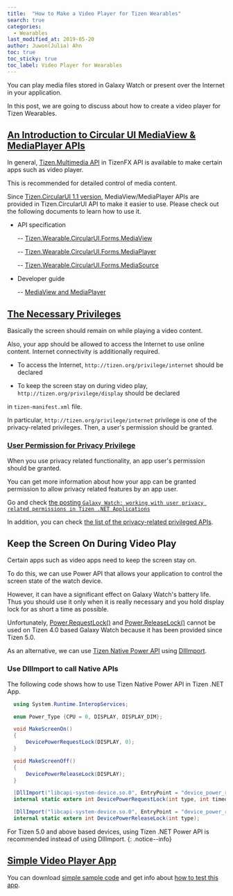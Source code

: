 ```yaml
---
title:  "How to Make a Video Player for Tizen Wearables"
search: true
categories:
  - Wearables
last_modified_at: 2019-05-20
author: Juwon(Julia) Ahn
toc: true
toc_sticky: true
toc_label: Video Player for Wearables
---
```


You can play media files stored in Galaxy Watch
or present over the Internet in your application.

In this post, we are going to discuss about how to create a video player for Tizen Wearables.

## [An Introduction to Circular UI MediaView & MediaPlayer APIs](#circular-ui-media-player-api)

In general, [Tizen.Multimedia API][Tizen.Multimedia] in TizenFX API is available to make certain apps such as video player. 

This is recommended for detailed control of media content.

Since [Tizen.CircularUI 1.1 version][Tizen.CircularUI_1.1], MediaView/MediaPlayer APIs are provided in Tizen.CircularUI API to make it easier to use. Please check out the following documents to learn how to use it.

 - API specification

      -- [Tizen.Wearable.CircularUI.Forms.MediaView][MediaView]

      -- [Tizen.Wearable.CircularUI.Forms.MediaPlayer][MediaPlayer]
      
      -- [Tizen.Wearable.CircularUI.Forms.MediaSource][MediaSource]

 - Developer guide

      -- [MediaView and MediaPlayer][MediaViewGuide]

## [The Necessary Privileges](#privilege-for-viedo-player)

Basically the screen should remain on while playing a video content.

Also, your app should be allowed to access the Internet to use online content. Internet connectivity is additionally required.

 - To access the Internet, `http://tizen.org/privilege/internet` should be declared

 - To keep the screen stay on during video play, `http://tizen.org/privilege/display` should be declared

 in `tizen-manifest.xml` file.

 In particular, `http://tizen.org/privilege/internet` privilege is one of the privacy-related privileges. Then, a user's permission should be granted.

### [User Permission for Privacy Privilege](#privacy-related-privilege)
  
  When you use privacy related functionality, an app user's permission should be granted.
  
  You can get more information about how your app can be granted permission to allow privacy related features by an app user.

  Go and check [the posting `Galaxy Watch: working with user privacy related permissions in Tizen .NET Applications`][UsePrivacyPrivilage]
  

  In addition, you can check [the list of the privacy-related privileged APIs][Privacy-related_privileged_API].

## Keep the Screen On During Video Play

Certain apps such as video apps need to keep the screen stay on.

To do this, we can use Power API that allows your application to control the screen state of the watch device.

However, it can have a significant effect on Galaxy Watch's battery life. Thus you should use it only when it is really necessary and you hold display lock for as short a time as possible.

Unfortunately, [Power.RequestLock()][Power_RequestLock] and [Power.ReleaseLock()][Power_ReleaseLock] cannot be used on Tizen 4.0 based Galaxy Watch because it has been provided since Tizen 5.0.

As an alternative, we can use [Tizen Native Power API][Native_Power_API] using [DllImport][DllImport].

### Use DllImport to call Native APIs

The following code shows how to use Tizen Native Power API in Tizen .NET App.

``` c#
  using System.Runtime.InteropServices;

  enum Power_Type {CPU = 0, DISPLAY, DISPLAY_DIM};

  void MakeScreenOn()
  {
      DevicePowerRequestLock(DISPLAY, 0);
  }

  void MakeScreenOff()
  {
      DevicePowerReleaseLock(DISPLAY);
  }

  [DllImport("libcapi-system-device.so.0", EntryPoint = "device_power_request_lock", CallingConvention = CallingConvention.Cdecl)]
  internal static extern int DevicePowerRequestLock(int type, int timeout_ms);

  [DllImport("libcapi-system-device.so.0", EntryPoint = "device_power_release_lock", CallingConvention = CallingConvention.Cdecl)]
  internal static extern int DevicePowerReleaseLock(int type);

```

For Tizen 5.0 and above based devices, using Tizen .NET Power API is recommended instead of using DllImport.
{: .notice--info}

## [Simple Video Player App](#video_player_for_wearables)

You can download [simple sample code][sample_code] and get info about [how to test this app][sample-how-to-test].






[DllImport]: https://docs.microsoft.com/en-us/dotnet/api/system.runtime.interopservices.dllimportattribute?view=netcore-2.0

[Tizen.CircularUI_1.1]: https://github.com/Samsung/Tizen.CircularUI/releases/tag/release-1.1.0
[UsePrivacyPrivilage]: https://program.developer.samsung.com/2019/04/26/galaxy-watch-working-with-user-privacy-related-permissions-in-tizen-net-applications
[Privacy-related_privileged_API]: https://developer.tizen.org/development/training/native-application/understanding-tizen-programming/security-and-api-privileges#native-api-privileges



[Tizen.Multimedia]: https://developer.tizen.org/dev-guide/csapi/api/Tizen.Multimedia.html
[MediaView]: https://samsung.github.io/Tizen.CircularUI/api/Tizen.Wearable.CircularUI.Forms.MediaView.html
[MediaPlayer]: https://samsung.github.io/Tizen.CircularUI/api/Tizen.Wearable.CircularUI.Forms.MediaPlayer.html
[MediaSource]: https://samsung.github.io/Tizen.CircularUI/api/Tizen.Wearable.CircularUI.Forms.MediaSource.html

[MediaViewGuide]: https://samsung.github.io/Tizen.CircularUI/guide/MediaView.html


[unit_tc1]: https://github.com/Samsung/Tizen.CircularUI/blob/master/test/WearableUIGallery/WearableUIGallery/TC/TCMediaViewAbsoluteLayout.xaml

[unit_tc2]: https://github.com/Samsung/Tizen.CircularUI/blob/master/test/WearableUIGallery/WearableUIGallery/TC/TCMediaViewStackLayout.xaml


[Native_Power_API]: https://developer.tizen.org/development/api-references/native-application?redirect=https://developer.tizen.org/dev-guide/4.0.0/org.tizen.native.wearable.apireference/group__CAPI__SYSTEM__DEVICE__POWER__MODULE.html
[Power_RequestLock]: https://developer.tizen.org/dev-guide/csapi/api/Tizen.System.Power.html#Tizen_System_Power_RequestLock_Tizen_System_PowerLock_System_Int32_
[Power_ReleaseLock]: https://developer.tizen.org/dev-guide/csapi/api/Tizen.System.Power.html#Tizen_System_Power_ReleaseLock_Tizen_System_PowerLock_

[sample_code]: https://github.com/Samsung/Tizen-CSharp-Samples/tree/master/Wearable/CircularUIMediaPlayer

[sample-how-to-test]: https://github.com/Samsung/Tizen-CSharp-Samples/blob/master/Wearable/CircularUIMediaPlayer/README.md#how-to-test-it